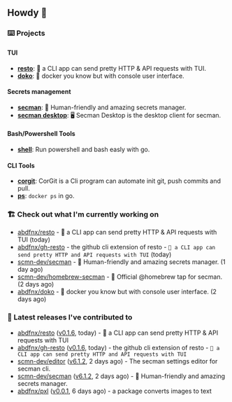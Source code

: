 ## Howdy 👋

### ⌨️ Projects

#### TUI

- [**resto**](https://github.com/abdfnx/resto): 🔗 a CLI app can send pretty HTTP & API requests with TUI.
- [**doko**](https://github.com/abdfnx/doko): 🐳 docker you know but with console user interface.

#### Secrets management

- [**secman**](https://github.com/scmn-dev/secman): 👊 Human-friendly and amazing secrets manager.
- [**secman desktop**](https://github.com/scmn-dev/desktop): 🖥️ Secman Desktop is the desktop client for secman.

#### Bash/Powershell Tools

- [**shell**](https://github.com/abdfnx/shell): Run powershell and bash easly with go.

#### CLI Tools

- [**corgit**](https://github.com/abdfnx/corgit): CorGit is a Cli program can automate init git, push commits and pull.
- [**ps**](https://github.com/scmn-dev/ps): `docker ps` in go.

### 🏗️ Check out what I'm currently working on


- [abdfnx/resto](https://github.com/abdfnx/resto) - 🔗 a CLI app can send pretty HTTP &amp; API requests with TUI (today)
- [abdfnx/gh-resto](https://github.com/abdfnx/gh-resto) - the github cli extension of resto - `🔗 a CLI app can send pretty HTTP and API requests with TUI` (today)
- [scmn-dev/secman](https://github.com/scmn-dev/secman) - 👊 Human-friendly and amazing secrets manager. (1 day ago)
- [scmn-dev/homebrew-secman](https://github.com/scmn-dev/homebrew-secman) - 🧬 Official @homebrew tap for secman. (2 days ago)
- [abdfnx/doko](https://github.com/abdfnx/doko) - 🐳 docker you know but with console user interface. (2 days ago)

### 🔭 Latest releases I've contributed to

- [abdfnx/resto](https://github.com/abdfnx/resto) ([v0.1.6](https://github.com/abdfnx/resto/releases/tag/v0.1.6), today) - 🔗 a CLI app can send pretty HTTP &amp; API requests with TUI
- [abdfnx/gh-resto](https://github.com/abdfnx/gh-resto) ([v0.1.6](https://github.com/abdfnx/gh-resto/releases/tag/v0.1.6), today) - the github cli extension of resto - `🔗 a CLI app can send pretty HTTP and API requests with TUI`
- [scmn-dev/editor](https://github.com/scmn-dev/editor) ([v6.1.2](https://github.com/scmn-dev/editor/releases/tag/v6.1.2), 2 days ago) - The secman settings editor for secman cli.
- [scmn-dev/secman](https://github.com/scmn-dev/secman) ([v6.1.2](https://github.com/scmn-dev/secman/releases/tag/v6.1.2), 2 days ago) - 👊 Human-friendly and amazing secrets manager.
- [abdfnx/pxl](https://github.com/abdfnx/pxl) ([v0.0.1](https://github.com/abdfnx/pxl/releases/tag/v0.0.1), 6 days ago) - a package converts images to text
